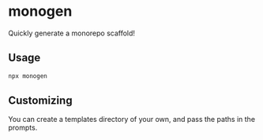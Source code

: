 # monogen
Quickly generate a monorepo scaffold!

## Usage
```bash
npx monogen
```

## Customizing
You can create a templates directory of your own, and pass the paths in the prompts.